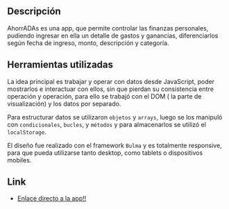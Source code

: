 ## Descripción

AhorrADAs es una app, que permite controlar las finanzas personales, pudiendo ingresar en ella un detalle de gastos y ganancias, diferenciarlos según fecha de ingreso, monto, descripción y categoría. 

## Herramientas utilizadas

La idea principal es trabajar y operar con datos desde JavaScript, poder mostrarlos e interactuar con ellos, sin que pierdan su consistencia entre operación y operación, para ello se trabajó con el DOM ( la parte de visualización) y los datos por separado. 

Para estructurar datos se utilizaron `objetos` y `arrays`, luego se los manipuló con `condicionales`, `bucles`, y `métodos` y para almacenarlos se utilizó el `localStorage`.

El diseño fue realizado con el framework `Bulma` y es totalmente responsive, para que pueda utilizarse tanto desktop, como tablets o dispositivos mobiles. 

## Link

- [Enlace directo a la app!!](https://silvana-lima.github.io/Proyecto-Ahorradas/)

